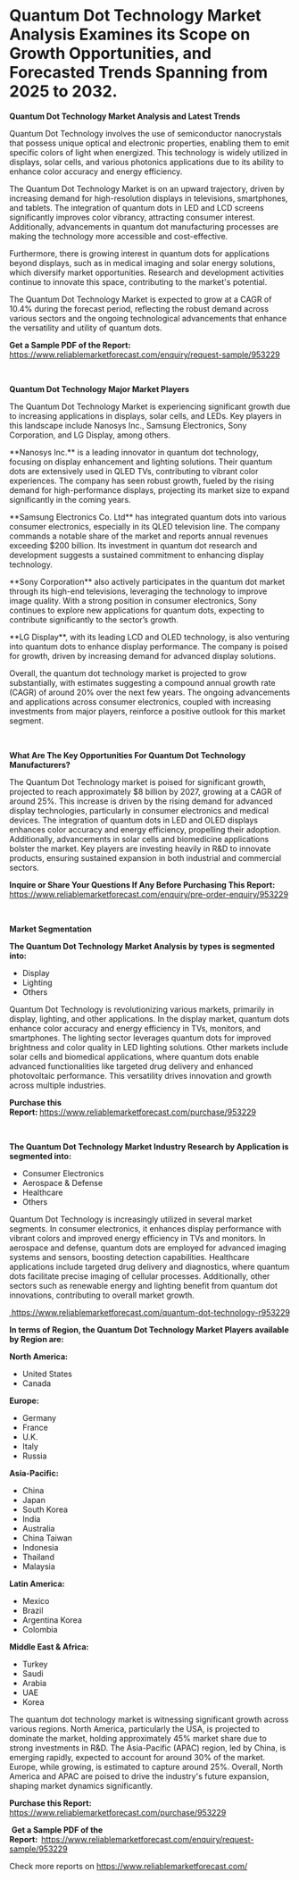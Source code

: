<p><h1>Quantum Dot Technology Market Analysis Examines its Scope on Growth Opportunities, and Forecasted Trends Spanning from 2025 to 2032.</h1></p><p><strong>Quantum Dot Technology Market Analysis and Latest Trends</strong></p>
<p><p>Quantum Dot Technology involves the use of semiconductor nanocrystals that possess unique optical and electronic properties, enabling them to emit specific colors of light when energized. This technology is widely utilized in displays, solar cells, and various photonics applications due to its ability to enhance color accuracy and energy efficiency.</p><p>The Quantum Dot Technology Market is on an upward trajectory, driven by increasing demand for high-resolution displays in televisions, smartphones, and tablets. The integration of quantum dots in LED and LCD screens significantly improves color vibrancy, attracting consumer interest. Additionally, advancements in quantum dot manufacturing processes are making the technology more accessible and cost-effective.</p><p>Furthermore, there is growing interest in quantum dots for applications beyond displays, such as in medical imaging and solar energy solutions, which diversify market opportunities. Research and development activities continue to innovate this space, contributing to the market's potential.</p><p>The Quantum Dot Technology Market is expected to grow at a CAGR of 10.4% during the forecast period, reflecting the robust demand across various sectors and the ongoing technological advancements that enhance the versatility and utility of quantum dots.</p></p>
<p><strong>Get a Sample PDF of the Report:&nbsp;</strong> <a href="https://www.reliablemarketforecast.com/enquiry/request-sample/953229?utm_campaign=3139&utm_medium=2&utm_source=Github&utm_content=ia&utm_term=07032025&utm_id=quantum-dot-technology">https://www.reliablemarketforecast.com/enquiry/request-sample/953229</a></p>
<p>&nbsp;</p>
<p><strong>Quantum Dot Technology Major Market Players</strong></p>
<p><p>The Quantum Dot Technology Market is experiencing significant growth due to increasing applications in displays, solar cells, and LEDs. Key players in this landscape include Nanosys Inc., Samsung Electronics, Sony Corporation, and LG Display, among others.</p><p>**Nanosys Inc.** is a leading innovator in quantum dot technology, focusing on display enhancement and lighting solutions. Their quantum dots are extensively used in QLED TVs, contributing to vibrant color experiences. The company has seen robust growth, fueled by the rising demand for high-performance displays, projecting its market size to expand significantly in the coming years.</p><p>**Samsung Electronics Co. Ltd** has integrated quantum dots into various consumer electronics, especially in its QLED television line. The company commands a notable share of the market and reports annual revenues exceeding $200 billion. Its investment in quantum dot research and development suggests a sustained commitment to enhancing display technology.</p><p>**Sony Corporation** also actively participates in the quantum dot market through its high-end televisions, leveraging the technology to improve image quality. With a strong position in consumer electronics, Sony continues to explore new applications for quantum dots, expecting to contribute significantly to the sector’s growth.</p><p>**LG Display**, with its leading LCD and OLED technology, is also venturing into quantum dots to enhance display performance. The company is poised for growth, driven by increasing demand for advanced display solutions.</p><p>Overall, the quantum dot technology market is projected to grow substantially, with estimates suggesting a compound annual growth rate (CAGR) of around 20% over the next few years. The ongoing advancements and applications across consumer electronics, coupled with increasing investments from major players, reinforce a positive outlook for this market segment.</p></p>
<p>&nbsp;</p>
<p><strong>What Are The Key Opportunities For Quantum Dot Technology Manufacturers?</strong></p>
<p><p>The Quantum Dot Technology market is poised for significant growth, projected to reach approximately $8 billion by 2027, growing at a CAGR of around 25%. This increase is driven by the rising demand for advanced display technologies, particularly in consumer electronics and medical devices. The integration of quantum dots in LED and OLED displays enhances color accuracy and energy efficiency, propelling their adoption. Additionally, advancements in solar cells and biomedicine applications bolster the market. Key players are investing heavily in R&D to innovate products, ensuring sustained expansion in both industrial and commercial sectors.</p></p>
<p><strong>Inquire or Share Your Questions If Any Before Purchasing This Report:</strong> <a href="https://www.reliablemarketforecast.com/enquiry/pre-order-enquiry/953229?utm_campaign=3139&utm_medium=2&utm_source=Github&utm_content=ia&utm_term=07032025&utm_id=quantum-dot-technology">https://www.reliablemarketforecast.com/enquiry/pre-order-enquiry/953229</a></p>
<p>&nbsp;</p>
<p><strong>Market Segmentation</strong></p>
<p><strong>The Quantum Dot Technology Market Analysis by types is segmented into:</strong></p>
<p><ul><li>Display</li><li>Lighting</li><li>Others</li></ul></p>
<p><p>Quantum Dot Technology is revolutionizing various markets, primarily in display, lighting, and other applications. In the display market, quantum dots enhance color accuracy and energy efficiency in TVs, monitors, and smartphones. The lighting sector leverages quantum dots for improved brightness and color quality in LED lighting solutions. Other markets include solar cells and biomedical applications, where quantum dots enable advanced functionalities like targeted drug delivery and enhanced photovoltaic performance. This versatility drives innovation and growth across multiple industries.</p></p>
<p><strong>Purchase this Report:&nbsp;</strong><a href="https://www.reliablemarketforecast.com/purchase/953229?utm_campaign=3139&utm_medium=2&utm_source=Github&utm_content=ia&utm_term=07032025&utm_id=quantum-dot-technology">https://www.reliablemarketforecast.com/purchase/953229</a></p>
<p>&nbsp;</p>
<p><strong>The Quantum Dot Technology Market Industry Research by Application is segmented into:</strong></p>
<p><ul><li>Consumer Electronics</li><li>Aerospace & Defense</li><li>Healthcare</li><li>Others</li></ul></p>
<p><p>Quantum Dot Technology is increasingly utilized in several market segments. In consumer electronics, it enhances display performance with vibrant colors and improved energy efficiency in TVs and monitors. In aerospace and defense, quantum dots are employed for advanced imaging systems and sensors, boosting detection capabilities. Healthcare applications include targeted drug delivery and diagnostics, where quantum dots facilitate precise imaging of cellular processes. Additionally, other sectors such as renewable energy and lighting benefit from quantum dot innovations, contributing to overall market growth.</p></p>
<p><a href="https://www.reliablemarketforecast.com/quantum-dot-technology-r953229?utm_campaign=3139&utm_medium=2&utm_source=Github&utm_content=ia&utm_term=07032025&utm_id=quantum-dot-technology">&nbsp;https://www.reliablemarketforecast.com/quantum-dot-technology-r953229</a></p>
<p><strong>In terms of Region, the Quantum Dot Technology Market Players available by Region are:</strong></p>
<p>
    <p> <strong> North America: </strong>
        <ul>
            <li>United States</li>
            <li>Canada</li>
        </ul>
        </p> 
    <p> <strong> Europe: </strong>
        <ul>
            <li>Germany</li>
            <li>France</li>
            <li>U.K.</li>
            <li>Italy</li>
            <li>Russia</li>
        </ul>
        </p> 
    <p> <strong> Asia-Pacific: </strong>
        <ul>
            <li>China</li>
            <li>Japan</li>
            <li>South Korea</li>
            <li>India</li>
            <li>Australia</li>
            <li>China Taiwan</li>
            <li>Indonesia</li>
            <li>Thailand</li>
            <li>Malaysia</li>
        </ul>
        </p> 
    <p> <strong> Latin America: </strong>
        <ul>
            <li>Mexico</li>
            <li>Brazil</li>
            <li>Argentina Korea</li>
            <li>Colombia</li>
        </ul>
        </p> 
    <p> <strong> Middle East & Africa: </strong>
        <ul>
            <li>Turkey</li>
            <li>Saudi</li>
            <li>Arabia</li>
            <li>UAE</li>
            <li>Korea</li>
        </ul>
    </p>
    </p>
<p><p>The quantum dot technology market is witnessing significant growth across various regions. North America, particularly the USA, is projected to dominate the market, holding approximately 45% market share due to strong investments in R&D. The Asia-Pacific (APAC) region, led by China, is emerging rapidly, expected to account for around 30% of the market. Europe, while growing, is estimated to capture around 25%. Overall, North America and APAC are poised to drive the industry's future expansion, shaping market dynamics significantly.</p></p>
<p><strong>Purchase this Report: </strong><a href="https://www.reliablemarketforecast.com/purchase/953229?utm_campaign=3139&utm_medium=2&utm_source=Github&utm_content=ia&utm_term=07032025&utm_id=quantum-dot-technology">https://www.reliablemarketforecast.com/purchase/953229</a></p>
<p>&nbsp;<strong>Get a Sample PDF of the Report:&nbsp;&nbsp;</strong><a href="https://www.reliablemarketforecast.com/enquiry/request-sample/953229?utm_campaign=3139&utm_medium=2&utm_source=Github&utm_content=ia&utm_term=07032025&utm_id=quantum-dot-technology">https://www.reliablemarketforecast.com/enquiry/request-sample/953229</a></p>
<p><strong></strong></p>
<p>Check more reports on <a href="https://www.reliablemarketforecast.com/?utm_campaign=3139&utm_medium=2&utm_source=Github&utm_content=ia&utm_term=07032025&utm_id=quantum-dot-technology">https://www.reliablemarketforecast.com/</a></p>